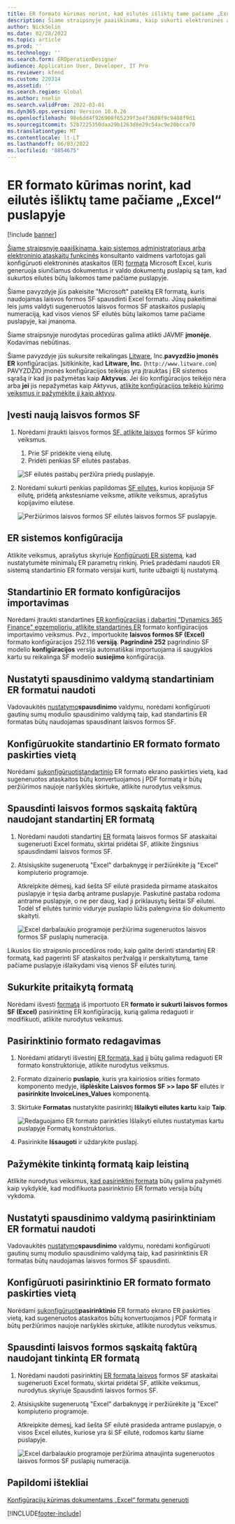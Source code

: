```yaml
---
title: ER formato kūrimas norint, kad eilutės išliktų tame pačiame „Excel“ puslapyje
description: Šiame straipsnyje paaiškinama, kaip sukurti elektroninės ataskaitos (ER) formatą, pagal kurį eilutės bus vienu metu sujungtos tame pačiame Microsoft Excel puslapyje.
author: NickSelin
ms.date: 02/28/2022
ms.topic: article
ms.prod: ''
ms.technology: ''
ms.search.form: EROperationDesigner
audience: Application User, Developer, IT Pro
ms.reviewer: kfend
ms.custom: 220314
ms.assetid: ''
ms.search.region: Global
ms.author: nselin
ms.search.validFrom: 2022-03-01
ms.dyn365.ops.version: Version 10.0.26
ms.openlocfilehash: 98e6dd4f926908f65239f3e4f3608f9c9408f9d1
ms.sourcegitcommit: 52b7225350daa29b1263d8e29c54ac9e20bcca70
ms.translationtype: MT
ms.contentlocale: lt-LT
ms.lasthandoff: 06/03/2022
ms.locfileid: "8854675"
---
```

# <a name="design-an-er-format-to-keep-rows-together-on-the-same-excel-page"></a>ER formato kūrimas norint, kad eilutės išliktų tame pačiame „Excel“ puslapyje

[!include [banner](../includes/banner.md)]


[Šiame straipsnyje paaiškinama, kaip sistemos administratoriaus arba elektroninio ataskaitų funkcinės](general-electronic-reporting.md) konsultanto vaidmens vartotojas gali konfigūruoti elektroninės ataskaitos (ER) [formatą](er-overview-components.md#format-component) Microsoft Excel, kuris generuoja siunčiamus dokumentus ir valdo dokumentų puslapių są tam, kad sukurtos eilutės būtų laikomos tame pačiame puslapyje.

Šiame pavyzdyje jūs pakeisite "Microsoft" pateiktą ER formatą, kuris naudojamas laisvos formos SF spausdinti Excel formatu. Jūsų pakeitimai leis jums valdyti sugeneruotos laisvos formos SF ataskaitos puslapių numeraciją, kad visos vienos SF eilutės būtų laikomos tame pačiame puslapyje, kai įmanoma.

Šiame straipsnyje nurodytas procedūras galima atlikti JAVMF **įmonėje**. Kodavimas nebūtinas.

Šiame pavyzdyje jūs sukursite reikalingas [Litware](general-electronic-reporting.md#Configuration), Inc.**pavyzdžio įmonės ER** konfigūracijas. Įsitikinkite, kad **Litware, Inc.** (`http://www.litware.com`) PAVYZDŽIO įmonės konfigūracijos teikėjas yra įtrauktas į ER sistemos sąrašą ir kad jis pažymėtas kaip **Aktyvus**. Jei šio konfigūracijos teikėjo nėra arba **jei** jis nepažymėtas kaip Aktyvus, [atlikite konfigūracijos teikėjo kūrimo veiksmus ir pažymėkite jį kaip aktyvų](tasks/er-configuration-provider-mark-it-active-2016-11.md).

## <a name="enter-a-new-free-text-invoice"></a>Įvesti naują laisvos formos SF

1. Norėdami įtraukti laisvos formos [SF, atlikite laisvos](../../../finance/accounts-receivable/create-free-text-invoice-new.md#create-a-free-text-invoice-1) formos SF kūrimo veiksmus.

    1. Prie SF pridėkite vieną eilutę.
    2. Pridėti penkias SF eilutės pastabas.

    ![SF eilutės pastabų peržiūra priedų puslapyje.](./media/er-keep-excel-rows-together-notes.png)

2. Norėdami sukurti penkias papildomas [SF eilutes,](../../../finance/accounts-receivable/create-free-text-invoice-new.md#copy-lines) kurios kopijuoja SF eilutę, pridėtą ankstesniame veiksme, atlikite veiksmus, aprašytus kopijavimo eilutėse.

    ![Peržiūrimos laisvos formos SF eilutės laisvos formos SF puslapyje.](./media/er-keep-excel-rows-together-invoice.png)

## <a name="configure-the-er-framework"></a>ER sistemos konfigūracija

Atlikite veiksmus, aprašytus skyriuje [Konfigūruoti ER sistemą](er-quick-start2-customize-report.md#ConfigureFramework), kad nustatytumėte minimalų ER parametrų rinkinį. Prieš pradėdami naudoti ER sistemą standartinio ER formato versijai kurti, turite užbaigti šį nustatymą.

## <a name="import-the-standard-er-format-configuration"></a>Standartinio ER formato konfigūracijos importavimas

Norėdami įtraukti standartines [ER konfigūracijas į dabartinį "Dynamics 365 Finance" egzempliorių, atlikite standartinės ER](er-quick-start2-customize-report.md#ImportERSolution1) formato konfigūracijos importavimo veiksmus. Pvz., importuokite **laisvos formos SF (Excel)** formato konfigūracijos 252.116 **versiją**. **Pagrindinė 252** pagrindinio SF modelio **konfigūracijos** versija automatiškai importuojama iš saugyklos kartu su reikalinga SF modelio **susiejimo** konfigūracija.

## <a name="set-up-print-management-to-use-the-standard-er-format"></a>Nustatyti spausdinimo valdymą standartiniam ER formatui naudoti

Vadovaukitės [nustatymo](er-embed-images-header-footer-excel-reports.md#ConfigurePrintManagement1)**spausdinimo** valdymu, norėdami konfigūruoti gautinų sumų modulio spausdinimo valdymą taip, kad standartinis ER formatas būtų naudojamas spausdinant laisvos formos SF.

## <a name="configure-a-format-destination-for-the-standard-er-format"></a>Konfigūruokite standartinio ER formato formato paskirties vietą

Norėdami [sukonfigūruoti](er-quick-start1-new-solution.md#ConfigureDestination)[standartinio](er-destination-type-screen.md) ER formato ekrano paskirties vietą, kad sugeneruotos ataskaitos būtų konvertuojamos į PDF formatą ir būtų peržiūrimos naujoje naršyklės skirtuke, atlikite nurodytus veiksmus.

## <a name="print-a-free-text-invoice-by-using-the-standard-er-format"></a>Spausdinti laisvos formos sąskaitą faktūrą naudojant standartinį ER formatą

1. Norėdami naudoti standartinį [ER](er-embed-images-header-footer-excel-reports.md#ProcessInvoice1) formatą laisvos formos SF ataskaitai sugeneruoti Excel formatu, skirtai pridėtai SF, atlikite žingsnius spausdindami laisvos formos SF.
2. Atsisiųskite sugeneruotą "Excel" darbaknygę ir peržiūrėkite ją "Excel" kompiuterio programoje.

    Atkreipkite dėmesį, kad šešta SF eilutė prasideda pirmame ataskaitos puslapyje ir tęsia darbą antrame puslapyje. Paskutinė pastaba rodoma antrame puslapyje, o ne per daug, kad ji priklausytų šeštai SF eilutei. Todėl sf eilutės turinio viduryje puslapio lūžis palengvina šio dokumento skaityti.

    ![Excel darbalaukio programoje peržiūrima sugeneruotos laisvos formos SF puslapių numeracija.](./media/er-keep-excel-rows-together-invoice1.gif)

Likusios šio straipsnio procedūros rodo, kaip galite derinti standartinį ER formatą, kad pagerinti SF ataskaitos peržvalgą ir perskaitytumą, tame pačiame puslapyje išlaikydami visą vienos SF eilutės turinį.

## <a name="create-a-custom-format"></a>Sukurkite pritaikytą formatą

Norėdami išvesti [formatą](er-embed-images-header-footer-excel-reports.md#DeriveProvidedFormat) iš importuoto ER **formato ir sukurti laisvos formos SF (Excel)** pasirinktinę ER konfigūraciją, kurią galima redaguoti ir modifikuoti, atlikite nurodytus veiksmus.

## <a name="edit-the-custom-format"></a>Pasirinktinio formato redagavimas

1. Norėdami atidaryti išvestinį [ER formatą, kad](er-embed-images-header-footer-excel-reports.md#ConfigureDerivedFormat) jį būtų galima redaguoti ER formato konstruktoriuje, atlikite nurodytus veiksmus.
2. Formato dizainerio **puslapio**, kuris yra kairiosios srities formato komponento medyje, **išplėskite Laisvos formos SF \>\> lapo SF** eilutės ir **pasirinkite InvoiceLines_Values** komponentą.
3. Skirtuke **Formatas** nustatykite pasirinktį **Išlaikyti eilutes kartu** kaip **Taip**.

    ![Redaguojamo ER formato parinkties Išlaikyti eilutes nustatymas kartu puslapyje Formatų konstruktorius.](./media/er-keep-excel-rows-together-format.png)

4. Pasirinkite **Išsaugoti** ir uždarykite puslapį.

## <a name="mark-the-custom-format-as-runnable"></a>Pažymėkite tinkintą formatą kaip leistiną

Atlikite nurodytus veiksmus, [kad pasirinktinį formatą](er-embed-images-header-footer-excel-reports.md#MarkFormatRunnable) būtų galima pažymėti kaip vykdyklė, kad modifikuota pasirinktinio ER formato versija būtų vykdoma.

## <a name="set-up-print-management-to-use-the-custom-er-format"></a>Nustatyti spausdinimo valdymą pasirinktiniam ER formatui naudoti

Vadovaukitės [nustatymo](er-embed-images-header-footer-excel-reports.md#ConfigurePrintManagement2)**spausdinimo** valdymu, norėdami konfigūruoti gautinų sumų modulio spausdinimo valdymą taip, kad pasirinktinis ER formatas būtų naudojamas laisvos formos SF spausdinti.

## <a name="configure-a-format-destination-for-the-custom-er-format"></a>Konfigūruoti pasirinktinio ER formato formato paskirties vietą

Norėdami [sukonfigūruoti](er-quick-start1-new-solution.md#ConfigureDestination)**pasirinktinio** ER formato ekrano ER paskirties vietą, kad sugeneruotos ataskaitos būtų konvertuojamos į PDF formatą ir būtų peržiūrimos naujoje naršyklės skirtuke, atlikite nurodytus veiksmus.

## <a name="print-a-free-text-invoice-by-using-the-custom-er-format"></a>Spausdinti laisvos formos sąskaitą faktūrą naudojant tinkintą ER formatą

1. Norėdami naudoti pasirinktinį [ER formatą laisvos](er-embed-images-header-footer-excel-reports.md#ProcessInvoice2) formos SF ataskaitai sugeneruoti Excel formatu, skirtai pridėtai SF, atlikite veiksmus, nurodytus skyriuje Spausdinti laisvos formos SF.
2. Atsisiųskite sugeneruotą "Excel" darbaknygę ir peržiūrėkite ją "Excel" kompiuterio programoje.

    Atkreipkite dėmesį, kad šešta SF eilutė prasideda antrame puslapyje, o visos Excel eilutės, kuriose yra ši SF eilutė, rodomos kartu šiame puslapyje.

    ![Excel darbalaukio programoje peržiūrima atnaujinta sugeneruotos laisvos formos SF puslapių numeracija.](./media/er-keep-excel-rows-together-invoice2.gif)

## <a name="additional-resources"></a>Papildomi ištekliai

[Konfigūracijų kūrimas dokumentams „Excel“ formatu generuoti](er-fillable-excel.md)

[!INCLUDE[footer-include](../../../includes/footer-banner.md)]
